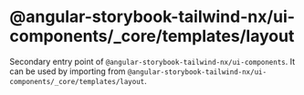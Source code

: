 # @angular-storybook-tailwind-nx/ui-components/\_core/templates/layout

Secondary entry point of `@angular-storybook-tailwind-nx/ui-components`. It can be used by importing from `@angular-storybook-tailwind-nx/ui-components/_core/templates/layout`.
